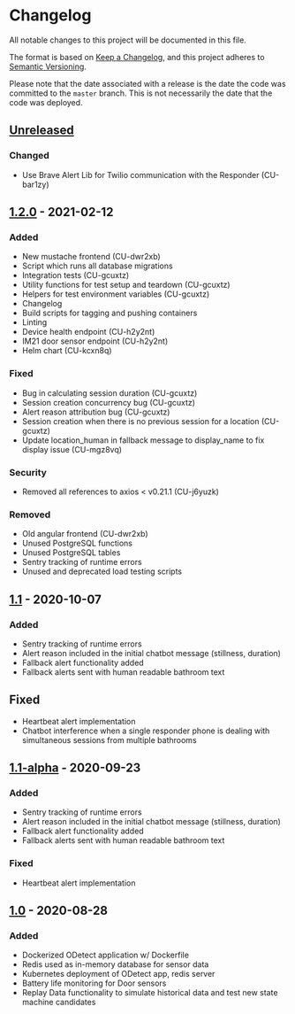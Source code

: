 # Changelog
All notable changes to this project will be documented in this file.

The format is based on [Keep a Changelog](https://keepachangelog.com/en/1.0.0/),
and this project adheres to [Semantic Versioning](https://semver.org/spec/v2.0.0.html).

Please note that the date associated with a release is the date the code
was committed to the `master` branch. This is not necessarily the date that
the code was deployed.

## [Unreleased]
### Changed
- Use Brave Alert Lib for Twilio communication with the Responder (CU-bar1zy)

## [1.2.0] - 2021-02-12
### Added
- New mustache frontend (CU-dwr2xb)
- Script which runs all database migrations
- Integration tests (CU-gcuxtz)
- Utility functions for test setup and teardown (CU-gcuxtz)
- Helpers for test environment variables (CU-gcuxtz)
- Changelog
- Build scripts for tagging and pushing containers
- Linting
- Device health endpoint (CU-h2y2nt)
- IM21 door sensor endpoint (CU-h2y2nt)
- Helm chart (CU-kcxn8q)

### Fixed
- Bug in calculating session duration (CU-gcuxtz)
- Session creation concurrency bug (CU-gcuxtz)
- Alert reason attribution bug  (CU-gcuxtz)
- Session creation when there is no previous session for a location (CU-gcuxtz)
- Update location_human in fallback message to display_name to fix display issue (CU-mgz8vq)

### Security
- Removed all references to axios < v0.21.1 (CU-j6yuzk)

### Removed
- Old angular frontend (CU-dwr2xb)
- Unused PostgreSQL functions
- Unused PostgreSQL tables
- Sentry tracking of runtime errors
- Unused and deprecated load testing scripts

## [1.1] - 2020-10-07
### Added
- Sentry tracking of runtime errors
- Alert reason included in the initial chatbot message (stillness, duration)
- Fallback alert functionality added
- Fallback alerts sent with human readable bathroom text

## Fixed
- Heartbeat alert implementation
- Chatbot interference when a single responder phone is dealing with simultaneous sessions from multiple bathrooms 

## [1.1-alpha] - 2020-09-23
### Added
- Sentry tracking of runtime errors
- Alert reason included in the initial chatbot message (stillness, duration)
- Fallback alert functionality added 
- Fallback alerts sent with human readable bathroom text 

### Fixed
- Heartbeat alert implementation

## [1.0] - 2020-08-28
### Added
- Dockerized ODetect application w/ Dockerfile
- Redis used as in-memory database for sensor data
- Kubernetes deployment of ODetect app, redis server
- Battery life monitoring for Door sensors
- Replay Data functionality to simulate historical data and test new state machine candidates


[Unreleased]: https://github.com/bravetechnologycoop/BraveSensor-Server/compare/v1.2.0...HEAD
[1.2.0]: https://github.com/bravetechnologycoop/BraveSensor-Server/compare/v1.1...v1.2.0
[1.1]: https://github.com/bravetechnologycoop/BraveSensor-Server/compare/v1.1-alpha...v1.1
[1.1-alpha]: https://github.com/bravetechnologycoop/BraveSensor-Server/compare/v1.0...v1.1-alpha
[1.0]: https://github.com/bravetechnologycoop/BraveSensor-Server/releases/tag/v1.0
